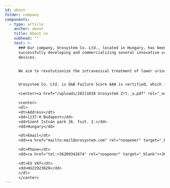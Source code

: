 ```yaml
---
id: about
folder: company
components:
  - type: article
    anchor: about
    title: About us
    subhead: ""
    text: >-
      ### Our company, Urosystem Co. Ltd., located in Hungary, has been
      successfully developing and commercializing several innovative urological
      devices. 


      We aim to revolutionize the intravesical treatment of lower urinary tract conditions.  Our goal is to make applied local therapies more effective, less painful, more comfortable and less expensive.


      Urosystem Co. Ltd. is D&B Failure Score AAA is certified, which indicates that the financial risk of establishing a business relationship with the company is low. Only 0.63% of Hungarian companies have this certificate.

      <center><a href="/uploads/20211018 Urosystem Zrt._a.pdf" rel="_noopener" target="_blank"><img loading="lazy" src="https://certificate.hungary.dnb.com/getimage?cid=5291630&lang=en&typ=l&bg=FFFFFF&fg=000000" alt="Dun & Bradstreet tanusitvany" style="border:1px solid #CCCCCC" oncontextmenu="return false" title="  The risk of business transactions with companies that possess a Dun &amp; Bradstreet Certificate is low. The rating is based on the Dun &amp; Bradstreet rating system which combines one hundred years of international experience and considers hundreds of variables. The Dun &amp; Bradstreet Certificate indicates the current status of the company which is updated daily.  " /> </a></center>

      <center>
      <dl>
      <dt>Address</dt>
      <dd>1137-H Budapest</dd>
      <dd>Szent István park 26. fszt. 2.</dd>
      <dd>Hungary</dd>

      <dt>Email</dt>
      <dd><a href="mailto:mail@urosystem.com" rel="noopener" target="_blank">mail@urosystem.com</a></dd>

      <dt>Phone</dt>
      <dd><a href="tel:+36209342674" rel="noopener" target="_blank">+36 20 934 2674</a></dd>

      <dt>EU VAT</dt>
      <dd>HU22923820</dd>
      </dl>
      </center>
---
```

